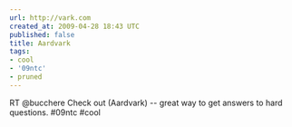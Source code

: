```yaml
---
url: http://vark.com
created_at: 2009-04-28 18:43 UTC
published: false
title: Aardvark
tags:
- cool
- '09ntc'
- pruned
---
```


RT @bucchere Check out  (Aardvark) -- great way to get answers to hard questions. #09ntc #cool
